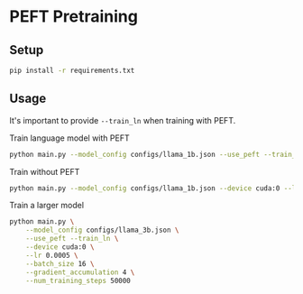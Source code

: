 # PEFT Pretraining

## Setup

```bash
pip install -r requirements.txt
```

## Usage

It's important to provide `--train_ln` when training with PEFT.


Train language model with PEFT
```bash
python main.py --model_config configs/llama_1b.json --use_peft --train_ln --device cuda:0 --lr 0.0005 --batch_size 16
```

Train without PEFT
```bash
python main.py --model_config configs/llama_1b.json --device cuda:0 --lr 0.0005 --batch_size 16
```

Train a larger model
```bash
python main.py \
    --model_config configs/llama_3b.json \
    --use_peft --train_ln \
    --device cuda:0 \
    --lr 0.0005 \
    --batch_size 16 \
    --gradient_accumulation 4 \
    --num_training_steps 50000
```
